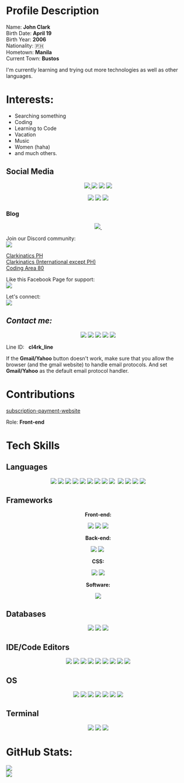 # Profile Description

Name: **John Clark** <br>
Birth Date: **April 19** <br>
Birth Year: **2006** <br>
Nationality: 🇵🇭 <br>
Hometown: **Manila** <Br>
Current Town: **Bustos** <Br>

I'm currently learning and trying out more technologies as well as other languages. 

# Interests:
- Searching something
- Coding
- Learning to Code
- Vacation
- Music
- Women (haha)
- and much others.

## Social Media 
<div align="center">
<a href="https://twitter.com/cl4rk_tw" target="_blank">
  <img src="https://img.shields.io/badge/Twitter-1DA1F2?style=for-the-badge&logo=twitter&logoColor=white&link=https://twitter.com/cl4rk_tw" />
</a>

<a href="https://instagram.com/cl4rk_ig">
<img src="https://img.shields.io/badge/Instagram-E4405F?style=for-the-badge&logo=instagram&logoColor=white" /></a>

<a href="https://tiktok.com/@cl4rk_tiktok" target="_blank">
<img src="https://img.shields.io/badge/TikTok-000000?style=for-the-badge&logo=tiktok&logoColor=white"/></a>

<a href="https://www.reddit.com/user/cl4rk_reddit" target="_blank">
<img src="https://img.shields.io/badge/Reddit-FF4500?style=for-the-badge&logo=reddit&logoColor=white"/></a><br>

<a href="http://cl4rk-tmblr.tumblr.com" target="_blank"> <img src="https://img.shields.io/badge/Tumblr-%2336465D.svg?&style=for-the-badge&logo=Tumblr&logoColor=white"/></a>
<a href="https://m.me/cl4rk.fb" target="_blank"> <img src="https://img.shields.io/badge/Messenger-00B2FF?style=for-the-badge&logo=messenger&logoColor=white" /></a>
<a href="https://m.me/await.returnx" target="_blank"> <img src="https://img.shields.io/badge/Alt%20Acc-00B2FF?style=for-the-badge&logo=messenger&logoColor=white" /></a>
</div>

<h3>Blog</h3>

<div align="center">
<a href="https://medium.com/@cl4rk_medim" target="_blank">
  <img src="https://img.shields.io/badge/Medium-12100E?style=for-the-badge&logo=medium&logoColor=white" />
</a>
<a href="https://clark-john.blogspot.com" target="_blank">
  <img src="https://img.shields.io/badge/Blogger-FF5722?style=for-the-badge&logo=blogger&logoColor=white" alt="">
</a>
</div>

<p>

Join our Discord community:<br>
<img src="https://img.shields.io/badge/Discord-7289DA?style=for-the-badge&logo=discord&logoColor=white" />

[Clarkinatics PH](https://discord.gg/Bky7ttfR5c) <br>
[Clarkinatics (International except PH)](https://discord.gg/DcmVpjzBgf) <br>
[Coding Area 80](https://discord.gg/kwG9vr6Sjq)

Like this Facebook Page for support: <br>
<a href="https://www.facebook.com/cl4rk.3702/" target="_blank">
<img src="https://img.shields.io/badge/Facebook-1877F2?style=for-the-badge&logo=facebook&logoColor=white" /> </a>

Let's connect: <br>
<a href="https://github.com/clark-john" target="_blank"><img src="https://img.shields.io/badge/GitHub-100000?style=for-the-badge&logo=github&logoColor=white" /> </a>



## _Contact me:_

<div align="center">
<a href="https://t.me/cl4rk_tg" target="_blank">
<img src="https://img.shields.io/badge/Telegram-2CA5E0?style=for-the-badge&logo=telegram&logoColor=white" /></a>

<a href="mailto:daprogrammer1@gmail.com" target="_blank"> 
<img src="https://img.shields.io/badge/Gmail-D14836?style=for-the-badge&logo=gmail&logoColor=white" /></a>

<a href="https://wa.me/639499866099" target="_blank">
<img src="https://img.shields.io/badge/WhatsApp-25D366?style=for-the-badge&logo=whatsapp&logoColor=white"></a>
<a href="mailto:john_cl4rk@yahoo.com">
<img src="https://img.shields.io/badge/Yahoo-6001D2?style=for-the-badge&logo=Yahoo&logoColor=white"></a>

<img src="https://img.shields.io/badge/Line-00C300?style=for-the-badge&logo=line&logoColor=white">
</div><p>

Line ID: &nbsp; **cl4rk_line**
<p>

If the **Gmail/Yahoo** button doesn't work, make sure that you allow the browser (and the gmail website) to handle email protocols. And set **Gmail/Yahoo** as the default email protocol handler.
<br>

# Contributions

[subscription-payment-website](https://github.com/rhandypiedadmartinez/subscription-payment-website)
 
Role: **Front-end**

# Tech Skills


## Languages
<div align="center">
<img src="https://img.shields.io/badge/HTML-E34F26?style=for-the-badge&logo=html5&logoColor=white"> 
<img src="https://img.shields.io/badge/CSS-1572B6?style=for-the-badge&logo=css3&logoColor=white">
<img src="https://img.shields.io/badge/JavaScript-323330?style=for-the-badge&logo=javascript&logoColor=F7DF1E"> 
<a href="https://www.python.org/downloads/" target="_blank"><img src="https://img.shields.io/badge/Python-3776AB?style=for-the-badge&logo=python&logoColor=white"></a>
<!-- <a href="https://www.mingw-w64.org/downloads/" target="_blank"><img src="https://img.shields.io/badge/C%2B%2B-00599C?style=for-the-badge&logo=c%2B%2B&logoColor=white"></a> -->
<!-- <a href="https://www.oracle.com/java/technologies/downloads/" target="_blank"><img src="https://img.shields.io/badge/Java-ED8B00?style=for-the-badge&logo=java&logoColor=white"></a> -->
<!-- <a href="https://www.php.net/downloads.php#v8.1.1" target="_blank"><img src="https://img.shields.io/badge/PHP-777BB4?style=for-the-badge&logo=php&logoColor=white"></a> -->
<!-- <a href="https://strawberryperl.com/" target="_blank"><img src="https://img.shields.io/badge/Perl-39457E?style=for-the-badge&logo=perl&logoColor=white"></a> -->
<a href="https://www.haskell.org/" target="_blank"><img src="https://img.shields.io/badge/Haskell-5D4F85?style=for-the-badge&logo=haskell&logoColor=white"></a>
<img src="https://img.shields.io/badge/json-5E5C5C?style=for-the-badge&logo=json&logoColor=white">
<a href="https://cran.r-project.org/" target="_blank"><img src="https://img.shields.io/badge/R-276DC3?style=for-the-badge&logo=r&logoColor=white"></a>
<img src="https://img.shields.io/badge/Markdown-000000?style=for-the-badge&logo=markdown&logoColor=white">
<a href="https://sass-lang.com/install" target="_blank"><img src="https://img.shields.io/badge/Sass-CC6699?style=for-the-badge&logo=sass&logoColor=white"></a>
<a href="" target="_blank"><img src="https://img.shields.io/badge/Less-1d365d?style=for-the-badge&logo=less&logoColor=white" alt=""></a>
<img src="https://img.shields.io/badge/Shell_Script-121011?style=for-the-badge&logo=gnu-bash&logoColor=white">
<img src="https://img.shields.io/badge/C%23-239120?style=for-the-badge&logo=c-sharp&logoColor=white">
<!-- <a href="https://www.ruby-lang.org/en/downloads/" target="_blank"><img src="https://img.shields.io/badge/Ruby-CC342D?style=for-the-badge&logo=ruby&logoColor=white"></a> -->
<!-- <a href="https://www.swift.org/download/" target="_blank"><img src="https://img.shields.io/badge/Swift-FA7343?style=for-the-badge&logo=swift&logoColor=white"></a> -->
<a href="https://go.dev/" target="_blank"><img src="https://img.shields.io/badge/Go-00ADD8?style=for-the-badge&logo=go&logoColor=white"></a>
<!-- <a href="https://dart.dev/" target="_blank"><img src="https://img.shields.io/badge/Dart-0175C2?style=for-the-badge&logo=dart&logoColor=white"></a> -->
<!-- <a href="https://www.mingw-w64.org/downloads/"><img src="https://img.shields.io/badge/Fortran-734F96?style=for-the-badge&logo=Fortran&logoColor=white"></a> -->
<img src="https://img.shields.io/badge/Batch-000?style=for-the-badge&logo=windows&logoColor=white">
</div>

## Frameworks

<div align="center">

__Front-end:__ <p>

<a href="https://v3.vuejs.org/" target="_blank"><img src="https://img.shields.io/badge/Vue.js-35495E?style=for-the-badge&logo=vuedotjs&logoColor=4FC08D"></a>
<a href="https://quasar.dev/" target="_blank"><img src="https://img.shields.io/badge/Quasar-1976d2?style=for-the-badge&logo=quasar&logoColor=white"></a>
<a href="https://svelte.dev/" target="_blank"><img src="https://img.shields.io/badge/Svelte-FF3E00?style=for-the-badge&logo=svelte&logoColor=white"> </p></a>

__Back-end:__ <p>

<a href="https://flask.palletsprojects.com/en/2.1.x/"><img src="https://img.shields.io/badge/Flask-000000?style=for-the-badge&logo=flask&logoColor=white"></a>
<a href="https://nodejs.org/en/download/"><img src="https://img.shields.io/badge/Node.js-339933?style=for-the-badge&logo=nodedotjs&logoColor=white"></a>
<a href="" target="_blank"><img src="https://img.shields.io/badge/Express-000?style=for-the-badge&logo=express&logoColor=white" alt=""></a>
<!-- <a href="https://www.djangoproject.com/download/"><img src="https://img.shields.io/badge/Django-092E20?style=for-the-badge&logo=django&logoColor=white"></a>--> </p> 

__CSS:__ <p>
<a href="https://getbootstrap.com/docs/5.1/getting-started/download/" target="_blank"><img src="https://img.shields.io/badge/Bootstrap-563D7C?style=for-the-badge&logo=bootstrap&logoColor=white"></a>
<a href="https://tailwindcss.com/docs/installation" target="_blank"><img src="https://img.shields.io/badge/Tailwind_CSS-38B2AC?style=for-the-badge&logo=tailwind-css&logoColor=white"></a>

__Software:__ <p>
<a href="https://www.electronjs.org/" target="_blank"><img src="https://img.shields.io/badge/Electron-2B2E3A?style=for-the-badge&logo=electron&logoColor=9FEAF9"></a>

<!-- Mobile: <p>
<a href="https://docs.flutter.dev/get-started/install" target="_blank"><img src="https://img.shields.io/badge/Flutter-02569B?style=for-the-badge&logo=flutter&logoColor=white"></a>
 -->
</div>

## Databases

<div align="center">
<a href="https://www.postgresql.org/" target="_blank"><img src="https://img.shields.io/badge/PostgreSQL-316192?style=for-the-badge&logo=postgresql&logoColor=white"></a>
<a href="https://mariadb.org/" target="_blank"><img src="https://img.shields.io/badge/MariaDB-003545?style=for-the-badge&logo=mariadb&logoColor=white"></a>
<a href="https://www.sqlite.org/" target="_blank"><img src="https://img.shields.io/badge/SQLite-003B57?style=for-the-badge&logo=sqlite&logoColor=white"></a>
<!-- <a href="https://www.mysql.com/" target="_blank"><img src="https://img.shields.io/badge/MySQL-005C84?style=for-the-badge&logo=mysql&logoColor=white"></a>
<img src="https://img.shields.io/badge/Microsoft_SQL_Server-CC2927?style=for-the-badge&logo=microsoft-sql-server&logoColor=white"> -->
</div>

## IDE/Code Editors

<div align="center">
<img src="https://img.shields.io/badge/Atom-66595C?style=for-the-badge&logo=Atom&logoColor=white">
<img src="https://img.shields.io/badge/Eclipse-2C2255?style=for-the-badge&logo=eclipse&logoColor=white">
<img src="https://img.shields.io/badge/PyCharm-000000.svg?&style=for-the-badge&logo=PyCharm&logoColor=white">
<img src="https://img.shields.io/badge/sublime_text-%23575757.svg?&style=for-the-badge&logo=sublime-text&logoColor=important">
<!-- <img src="https://img.shields.io/badge/Visual_Studio-5C2D91?style=for-the-badge&logo=visual%20studio&logoColor=white"> -->
<img src="https://img.shields.io/badge/Visual_Studio_Code-0078D4?style=for-the-badge&logo=visual%20studio%20code&logoColor=white">
<img src="https://img.shields.io/badge/VIM-%2311AB00.svg?&style=for-the-badge&logo=vim&logoColor=white">
<img src="https://img.shields.io/badge/RStudio-75AADB?style=for-the-badge&logo=RStudio&logoColor=white">
<!-- <img src="https://img.shields.io/badge/Android_Studio-3DDC84?style=for-the-badge&logo=android-studio&logoColor=white"> -->
<img src="https://img.shields.io/badge/Adobe%20Dreamweaver-072401?style=for-the-badge&logo=Adobe%20Dreamweaver&logoColor=34F400">
<img src="https://img.shields.io/badge/Spyder-838485?style=for-the-badge&logo=spyder%20ide&logoColor=maroon">
</div>

## OS

<div align="center">
<img src="https://img.shields.io/badge/Windows-0078D6?style=for-the-badge&logo=windows&logoColor=white">
<img src="https://img.shields.io/badge/Android-3DDC84?style=for-the-badge&logo=android&logoColor=white">
<img src="https://img.shields.io/badge/Zorin%20OS-0CC1F3?style=for-the-badge&logo=zorin&logoColor=white">
<img src="https://img.shields.io/badge/iOS-000000?style=for-the-badge&logo=ios&logoColor=white">
<img src="https://img.shields.io/badge/Windows_XP-003399?style=for-the-badge&logo=windows-xp&logoColor=white">
<img src="https://img.shields.io/badge/Ubuntu-E95420?style=for-the-badge&logo=ubuntu&logoColor=white">
<img src="https://img.shields.io/badge/Kali%20Linux-000000?style=for-the-badge&logo=kali-linux&logoColor=white">
</div>

## Terminal

<div align="center">
<img src="https://img.shields.io/badge/windows%20terminal-4D4D4D?style=for-the-badge&logo=windows%20terminal&logoColor=white">
<img src="https://img.shields.io/badge/GNU%20Bash-4EAA25?style=for-the-badge&logo=GNU%20Bash&logoColor=white">
<img src="https://img.shields.io/badge/GIT-E44C30?style=for-the-badge&logo=git&logoColor=white">
</div>

# GitHub Stats:

<img src="https://github-readme-stats.vercel.app/api/top-langs/?username=clark-john&theme=gotham"><br>
<img src="https://github-readme-stats.vercel.app/api?username=clark-john&theme=gotham&show_icons=true">

